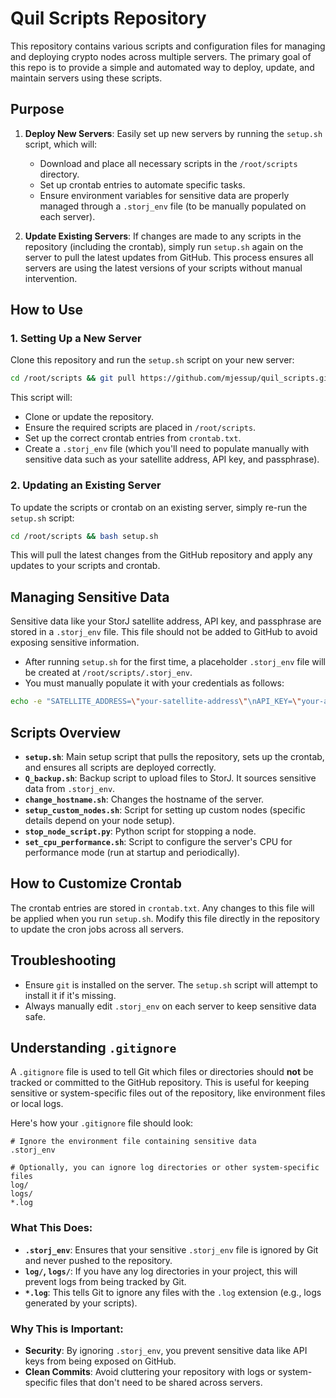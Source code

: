 # Quil Scripts Repository

This repository contains various scripts and configuration files for managing and deploying crypto nodes across multiple servers. The primary goal of this repo is to provide a simple and automated way to deploy, update, and maintain servers using these scripts.

## Purpose

1. **Deploy New Servers**: Easily set up new servers by running the `setup.sh` script, which will:
   - Download and place all necessary scripts in the `/root/scripts` directory.
   - Set up crontab entries to automate specific tasks.
   - Ensure environment variables for sensitive data are properly managed through a `.storj_env` file (to be manually populated on each server).

2. **Update Existing Servers**: If changes are made to any scripts in the repository (including the crontab), simply run `setup.sh` again on the server to pull the latest updates from GitHub. This process ensures all servers are using the latest versions of your scripts without manual intervention.

## How to Use

### 1. Setting Up a New Server

Clone this repository and run the `setup.sh` script on your new server:

```bash
cd /root/scripts && git pull https://github.com/mjessup/quil_scripts.git && bash setup.sh
```

This script will:
- Clone or update the repository.
- Ensure the required scripts are placed in `/root/scripts`.
- Set up the correct crontab entries from `crontab.txt`.
- Create a `.storj_env` file (which you'll need to populate manually with sensitive data such as your satellite address, API key, and passphrase).

### 2. Updating an Existing Server

To update the scripts or crontab on an existing server, simply re-run the `setup.sh` script:

```bash
cd /root/scripts && bash setup.sh
```

This will pull the latest changes from the GitHub repository and apply any updates to your scripts and crontab.

## Managing Sensitive Data

Sensitive data like your StorJ satellite address, API key, and passphrase are stored in a `.storj_env` file. This file should not be added to GitHub to avoid exposing sensitive information.

- After running `setup.sh` for the first time, a placeholder `.storj_env` file will be created at `/root/scripts/.storj_env`. 
- You must manually populate it with your credentials as follows:

```bash
echo -e "SATELLITE_ADDRESS=\"your-satellite-address\"\nAPI_KEY=\"your-api-key\"\nPASSPHRASE=\"your-passphrase\"" > /root/scripts/.storj_env
```

## Scripts Overview

- **`setup.sh`**: Main setup script that pulls the repository, sets up the crontab, and ensures all scripts are deployed correctly.
- **`Q_backup.sh`**: Backup script to upload files to StorJ. It sources sensitive data from `.storj_env`.
- **`change_hostname.sh`**: Changes the hostname of the server.
- **`setup_custom_nodes.sh`**: Script for setting up custom nodes (specific details depend on your node setup).
- **`stop_node_script.py`**: Python script for stopping a node.
- **`set_cpu_performance.sh`**: Script to configure the server's CPU for performance mode (run at startup and periodically).

## How to Customize Crontab

The crontab entries are stored in `crontab.txt`. Any changes to this file will be applied when you run `setup.sh`. Modify this file directly in the repository to update the cron jobs across all servers.

## Troubleshooting

- Ensure `git` is installed on the server. The `setup.sh` script will attempt to install it if it's missing.
- Always manually edit `.storj_env` on each server to keep sensitive data safe.

## Understanding `.gitignore`

A `.gitignore` file is used to tell Git which files or directories should **not** be tracked or committed to the GitHub repository. This is useful for keeping sensitive or system-specific files out of the repository, like environment files or local logs.

Here's how your `.gitignore` file should look:

```
# Ignore the environment file containing sensitive data
.storj_env

# Optionally, you can ignore log directories or other system-specific files
log/
logs/
*.log
```

### What This Does:

- **`.storj_env`**: Ensures that your sensitive `.storj_env` file is ignored by Git and never pushed to the repository.
- **`log/`, `logs/`**: If you have any log directories in your project, this will prevent logs from being tracked by Git.
- **`*.log`**: This tells Git to ignore any files with the `.log` extension (e.g., logs generated by your scripts).

### Why This is Important:
- **Security**: By ignoring `.storj_env`, you prevent sensitive data like API keys from being exposed on GitHub.
- **Clean Commits**: Avoid cluttering your repository with logs or system-specific files that don't need to be shared across servers.
